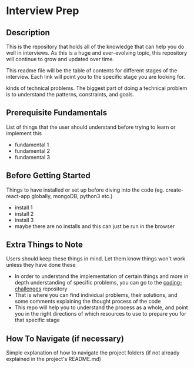 # Interview Prep

## Description
This is the repository that holds all of the knowledge that can help you do well in interviews. As this is a huge and ever-evolving topic, this repository will continue to grow and updated over time. 

This readme file will be the table of contents for different stages of the interview. Each link will point you to the specific stage you are looking for.

kinds of technical problems. The biggest part of doing a technical problem is to understand the patterns, constraints, and goals.

## Prerequisite Fundamentals
List of things that the user should understand before trying to learn or implement this
* fundamental 1
* fundamental 2
* fundamental 3

## Before Getting Started
Things to have installed or set up before diving into the code 
(eg. create-react-app globally, mongoDB, python3 etc.)
* install 1
* install 2
* install 3
* maybe there are no installs and this can just be run in the browser

## Extra Things to Note
Users should keep these things in mind. Let them know things won't work unless they have done these
* In order to understand the implementation of certain things and more in depth understanding of specific problems, you can go to the [coding-challenges](https://github.com/code-finesse/coding-challenges) repository
* That is where you can find individual problems, their solutions, and some comments explaining the thought process of the code
* This repo will help you to understand the process as a whole, and point you in the right directions of which resources to use to prepare you for that specific stage

## How To Navigate (if necessary)
Simple explanation of how to navigate the project folders (if not already explained in the project's README.md)
